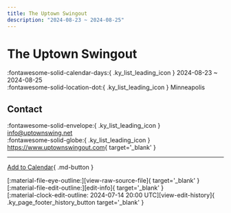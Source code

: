 ```yaml
---
title: The Uptown Swingout
description: "2024-08-23 ~ 2024-08-25"
---
```


# The Uptown Swingout 

:fontawesome-solid-calendar-days:{ .ky_list_leading_icon } 2024-08-23 ~ 2024-08-25  
:fontawesome-solid-location-dot:{ .ky_list_leading_icon } Minneapolis  

## Contact

:fontawesome-solid-envelope:{ .ky_list_leading_icon } <info@uptownswing.net>  
:fontawesome-solid-globe:{ .ky_list_leading_icon } <https://www.uptownswingout.com>{ target='_blank' }  

---

[Add to Calendar](https://swing.news/ics/en/2024/us/the-uptown-swingout-2024.ics){ .md-button }

<div class="ky_page_footer" markdown>
<div class="ky_page_footer_trailing" markdown="span">
[:material-file-eye-outline:][view-raw-source-file]{ target='_blank' }
[:material-file-edit-outline:][edit-info]{ target='_blank' }
</div>
<div class="ky_page_footer_leading" markdown="span">
[:material-clock-edit-outline: 2024-07-14 20:00 UTC][view-edit-history]{ .ky_page_footer_history_button target='_blank' }
</div>
</div>

[view-raw-source-file]: https://github.com/swingdance/events/blob/main/2024/us/the-uptown-swingout-2024.json "View Raw Source File"
[edit-info]: https://github.com/swingdance/events/issues/new?assignees=&labels=update+event&projects=&template=03-update_entity.yml&title=%5B2024%2Fus%5D%20The%20Uptown%20Swingout&region=us&year=2024&id=the-uptown-swingout-2024&name=The%20Uptown%20Swingout&org_id= "Edit Info"

[view-edit-history]: https://github.com/swingdance/events/commits/main/2024/us/the-uptown-swingout-2024.json "View Edit History"
